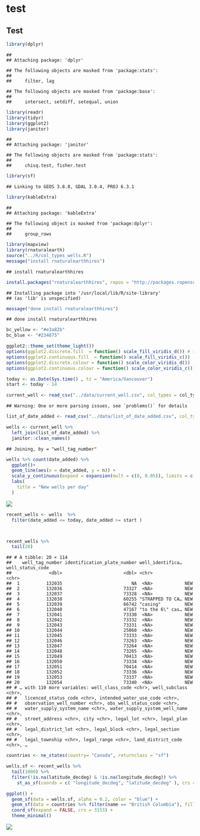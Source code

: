 test
================

## Test

``` r
library(dplyr)
```

    ## 
    ## Attaching package: 'dplyr'

    ## The following objects are masked from 'package:stats':
    ## 
    ##     filter, lag

    ## The following objects are masked from 'package:base':
    ## 
    ##     intersect, setdiff, setequal, union

``` r
library(readr)
library(tidyr)
library(ggplot2)
library(janitor)
```

    ## 
    ## Attaching package: 'janitor'

    ## The following objects are masked from 'package:stats':
    ## 
    ##     chisq.test, fisher.test

``` r
library(sf)
```

    ## Linking to GEOS 3.8.0, GDAL 3.0.4, PROJ 6.3.1

``` r
library(kableExtra)
```

    ## 
    ## Attaching package: 'kableExtra'

    ## The following object is masked from 'package:dplyr':
    ## 
    ##     group_rows

``` r
library(mapview)
library(rnaturalearth)
source("../R/col_types_wells.R")
message("install rnaturalearthhires")
```

    ## install rnaturalearthhires

``` r
install.packages("rnaturalearthhires", repos = "http://packages.ropensci.org", type = "source")
```

    ## Installing package into '/usr/local/lib/R/site-library'
    ## (as 'lib' is unspecified)

``` r
message("done install rnaturalearthhires")
```

    ## done install rnaturalearthhires

``` r
bc_yellow <- "#e3a82b"
bc_blue <- "#234075"

ggplot2::theme_set(theme_light()) 
options(ggplot2.discrete.fill  = function() scale_fill_viridis_d()) # these scales are colorbliend friendly and start with "cooperators blue"
options(ggplot2.continuous.fill  = function() scale_fill_viridis_c())
options(ggplot2.discrete.colour = function() scale_color_viridis_d())
options(ggplot2.continuous.colour = function() scale_color_viridis_c())

today <- as.Date(Sys.time() , tz = "America/Vancouver")
start <- today - 14 
```

``` r
current_well <- read_csv("../data/current_well.csv", col_types = col_types_wells )# from R/coltypes_well 
```

    ## Warning: One or more parsing issues, see `problems()` for details

``` r
list_of_date_added <- read_csv("../data/list_of_date_added.csv", col_types =  readr::cols(well_tag_number = col_double(), date_added = col_date()))

wells <- current_well %>% 
  left_join(list_of_date_added) %>%
  janitor::clean_names() 
```

    ## Joining, by = "well_tag_number"

``` r
wells %>% count(date_added) %>%
  ggplot()+
  geom_line(aes(x = date_added, y = n)) +
  scale_y_continuous(expand = expansion(mult = c(0, 0.05)), limits = c(0, NA)) +
  labs(
    title = "New wells per day"
  )
```

![](test_github_report_files/figure-gfm/unnamed-chunk-3-1.png)<!-- -->

``` r
recent_wells <- wells  %>% 
  filter(date_added <= today, date_added >= start )



recent_wells %>% 
  tail(20)
```

    ## # A tibble: 20 × 114
    ##    well_tag_number identification_plate_number well_identifica… well_status_code
    ##              <dbl>                       <dbl> <chr>            <chr>           
    ##  1          132035                          NA  <NA>            NEW             
    ##  2          132036                       73327  <NA>            NEW             
    ##  3          132037                       73328  <NA>            NEW             
    ##  4          132038                       60255 "STRAPPED TO CA… NEW             
    ##  5          132039                       66742 "casing"         NEW             
    ##  6          132040                       47167 "to the 6\" cas… NEW             
    ##  7          132041                       73330  <NA>            NEW             
    ##  8          132042                       73332  <NA>            NEW             
    ##  9          132043                       73331  <NA>            NEW             
    ## 10          132044                       25060  <NA>            NEW             
    ## 11          132045                       73333  <NA>            NEW             
    ## 12          132046                       73263  <NA>            NEW             
    ## 13          132047                       73264  <NA>            NEW             
    ## 14          132048                       73265  <NA>            NEW             
    ## 15          132049                       70413  <NA>            NEW             
    ## 16          132050                       73334  <NA>            NEW             
    ## 17          132051                       70414  <NA>            NEW             
    ## 18          132052                       73336  <NA>            NEW             
    ## 19          132053                       73337  <NA>            NEW             
    ## 20          132054                       73340  <NA>            NEW             
    ## # … with 110 more variables: well_class_code <chr>, well_subclass <chr>,
    ## #   licenced_status_code <chr>, intended_water_use_code <chr>,
    ## #   observation_well_number <chr>, obs_well_status_code <chr>,
    ## #   water_supply_system_name <chr>, water_supply_system_well_name <chr>,
    ## #   street_address <chr>, city <chr>, legal_lot <chr>, legal_plan <chr>,
    ## #   legal_district_lot <chr>, legal_block <chr>, legal_section <chr>,
    ## #   legal_township <chr>, legal_range <chr>, land_district_code <chr>, …

``` r
countries <- ne_states(country= "Canada", returnclass = "sf")

wells.sf <- recent_wells %>% 
  tail(1000) %>% 
  filter(!is.na(latitude_decdeg) & !is.na(longitude_decdeg)) %>%
    st_as_sf(coords = c( "longitude_decdeg", "latitude_decdeg" ), crs = 4326, remove = FALSE) 

ggplot() +
  geom_sf(data = wells.sf, alpha = 0.2, color = "blue") +
  geom_sf(data = countries %>% filter(name == "British Columbia"), fill  = NA) +
  coord_sf(expand = FALSE, crs = 3153) + 
  theme_minimal()
```

![](test_github_report_files/figure-gfm/unnamed-chunk-5-1.png)<!-- -->
